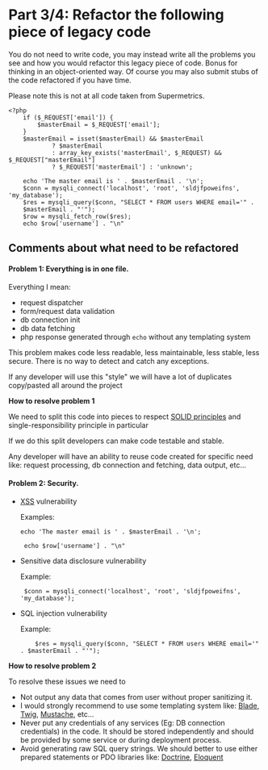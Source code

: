 # Part 3/4: Refactor the following piece of legacy code

You do not need to write code, you may instead write all the problems you see and how you
would refactor this legacy piece of code. Bonus for thinking in an object-oriented way. Of course
you may also submit stubs of the code refactored if you have time.

Please note this is not at all code taken from Supermetrics.
```
<?php
    if ($_REQUEST['email']) {
        $masterEmail = $_REQUEST['email'];
    }
    $masterEmail = isset($masterEmail) && $masterEmail
            ? $masterEmail
            : array_key_exists('masterEmail', $_REQUEST) && $_REQUEST["masterEmail"]
            ? $_REQUEST['masterEmail'] : 'unknown';

    echo 'The master email is ' . $masterEmail . '\n';
    $conn = mysqli_connect('localhost', 'root', 'sldjfpoweifns', 'my_database');
    $res = mysqli_query($conn, "SELECT * FROM users WHERE email='" .
    $masterEmail . "'");
    $row = mysqli_fetch_row($res);
    echo $row['username'] . "\n"
```

## Comments about what need to be refactored

#### Problem 1: Everything is in one file. 

Everything I mean:

- request dispatcher
- form/request data validation
- db connection init
- db data fetching
- php response generated through `echo` without any templating system

This problem makes code less readable, less maintainable, less stable, less secure. 
There is no way to detect and catch any exceptions.

If any developer will use this "style" we will have a lot of duplicates copy/pasted all around the project

**How to resolve problem 1**

We need to split this code into pieces to respect [SOLID principles](https://en.wikipedia.org/wiki/SOLID) and single-responsibility principle in particular

If we do this split developers can make code testable and stable.

Any developer will have an ability to reuse code created for specific need like: request processing, db connection and fetching, data output, etc...

#### Problem 2: Security. 

- [XSS](https://owasp.org/www-community/attacks/xss/) vulnerability
  
  Examples:
  
  ```echo 'The master email is ' . $masterEmail . '\n';```
  
  ``` echo $row['username'] . "\n"```
- Sensitive data disclosure vulnerability

    Example:
    
    ``` $conn = mysqli_connect('localhost', 'root', 'sldjfpoweifns', 'my_database');```
    
- SQL injection vulnerability

    Example:
    
    ```
        $res = mysqli_query($conn, "SELECT * FROM users WHERE email='" . $masterEmail . "'");
    ```

**How to resolve problem 2**

To resolve these issues we need to

- Not output any data that comes from user without proper sanitizing it.
- I would strongly recommend to use some templating system like: [Blade](https://laravel.com/docs/8.x/blade), [Twig](https://twig.symfony.com/), [Mustache](http://mustache.github.io/), etc...
- Never put any credentials of any services (Eg: DB connection credentials) in the code. It should be stored independently and should be provided by some service or during deployment process.
- Avoid generating raw SQL query strings. We should better to use either prepared statements or PDO libraries like: [Doctrine](https://www.doctrine-project.org/), [Eloquent](https://laravel.com/docs/5.0/eloquent)